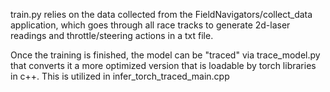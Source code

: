 train.py relies on the data collected from the FieldNavigators/collect_data application, which goes through all race tracks to generate 2d-laser readings and throttle/steering actions in a txt file.

Once the training is finished, the model can be "traced" via trace_model.py that converts it a more optimized version that is loadable by torch libraries in c++. This is utilized in infer_torch_traced_main.cpp